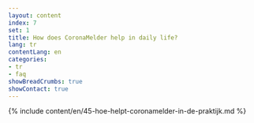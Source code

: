 ```yaml
---
layout: content
index: 7
set: 1
title: How does CoronaMelder help in daily life?
lang: tr
contentLang: en
categories:
- tr
- faq
showBreadCrumbs: true
showContact: true
---
```

{% include content/en/45-hoe-helpt-coronamelder-in-de-praktijk.md %}

